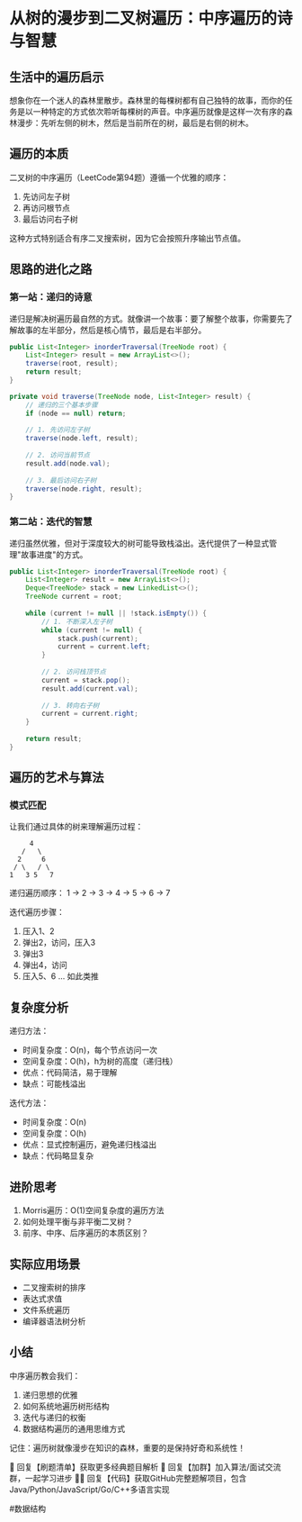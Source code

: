 # 从树的漫步到二叉树遍历：中序遍历的诗与智慧

## 生活中的遍历启示
想象你在一个迷人的森林里散步。森林里的每棵树都有自己独特的故事，而你的任务是以一种特定的方式依次聆听每棵树的声音。中序遍历就像是这样一次有序的森林漫步：先听左侧的树木，然后是当前所在的树，最后是右侧的树木。

## 遍历的本质
二叉树的中序遍历（LeetCode第94题）遵循一个优雅的顺序：
1. 先访问左子树
2. 再访问根节点
3. 最后访问右子树

这种方式特别适合有序二叉搜索树，因为它会按照升序输出节点值。

## 思路的进化之路

### 第一站：递归的诗意
递归是解决树遍历最自然的方式。就像讲一个故事：要了解整个故事，你需要先了解故事的左半部分，然后是核心情节，最后是右半部分。

```java
public List<Integer> inorderTraversal(TreeNode root) {
    List<Integer> result = new ArrayList<>();
    traverse(root, result);
    return result;
}

private void traverse(TreeNode node, List<Integer> result) {
    // 递归的三个基本步骤
    if (node == null) return;
    
    // 1. 先访问左子树
    traverse(node.left, result);
    
    // 2. 访问当前节点
    result.add(node.val);
    
    // 3. 最后访问右子树
    traverse(node.right, result);
}
```

### 第二站：迭代的智慧
递归虽然优雅，但对于深度较大的树可能导致栈溢出。迭代提供了一种显式管理"故事进度"的方式。

```java
public List<Integer> inorderTraversal(TreeNode root) {
    List<Integer> result = new ArrayList<>();
    Deque<TreeNode> stack = new LinkedList<>();
    TreeNode current = root;
    
    while (current != null || !stack.isEmpty()) {
        // 1. 不断深入左子树
        while (current != null) {
            stack.push(current);
            current = current.left;
        }
        
        // 2. 访问栈顶节点
        current = stack.pop();
        result.add(current.val);
        
        // 3. 转向右子树
        current = current.right;
    }
    
    return result;
}
```

## 遍历的艺术与算法

### 模式匹配
让我们通过具体的树来理解遍历过程：
```
     4
   /   \
  2     6
 / \   / \
1   3 5   7
```

递归遍历顺序：
1 → 2 → 3 → 4 → 5 → 6 → 7

迭代遍历步骤：
1. 压入1、2
2. 弹出2，访问，压入3
3. 弹出3
4. 弹出4，访问
5. 压入5、6
... 如此类推

## 复杂度分析

递归方法：
- 时间复杂度：O(n)，每个节点访问一次
- 空间复杂度：O(h)，h为树的高度（递归栈）
- 优点：代码简洁，易于理解
- 缺点：可能栈溢出

迭代方法：
- 时间复杂度：O(n)
- 空间复杂度：O(h)
- 优点：显式控制遍历，避免递归栈溢出
- 缺点：代码略显复杂

## 进阶思考
1. Morris遍历：O(1)空间复杂度的遍历方法
2. 如何处理平衡与非平衡二叉树？
3. 前序、中序、后序遍历的本质区别？

## 实际应用场景
- 二叉搜索树的排序
- 表达式求值
- 文件系统遍历
- 编译器语法树分析

## 小结
中序遍历教会我们：
1. 递归思想的优雅
2. 如何系统地遍历树形结构
3. 迭代与递归的权衡
4. 数据结构遍历的通用思维方式

记住：遍历树就像漫步在知识的森林，重要的是保持好奇和系统性！



🎯 回复【刷题清单】获取更多经典题目解析
👥 回复【加群】加入算法/面试交流群，一起学习进步
🧑‍💻 回复【代码】获取GitHub完整题解项目，包含Java/Python/JavaScript/Go/C++多语言实现

  #数据结构